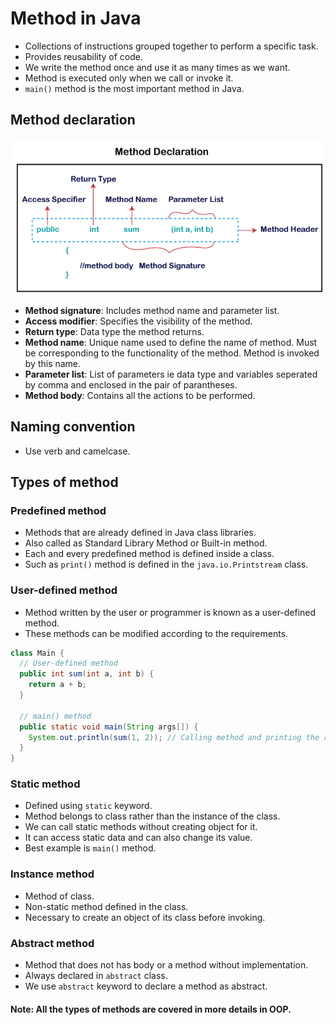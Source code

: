 # Method in Java

- Collections of instructions grouped together to perform a specific task.
- Provides reusability of code.
- We write the method once and use it as many times as we want.
- Method is executed only when we call or invoke it.
- `main()` method is the most important method in Java.

## Method declaration

![picture 10](../images/28875efb4675e9274656d94639a1e7d5536721519a4bb05c7bde90f6cc6c0d01.png)

- **Method signature**: Includes method name and parameter list.
- **Access modifier**: Specifies the visibility of the method.
- **Return type**: Data type the method returns.
- **Method name**: Unique name used to define the name of method. Must be corresponding to the functionality of the method. Method is invoked by this name.
- **Parameter list**: List of parameters ie data type and variables seperated by comma and enclosed in the pair of parantheses.
- **Method body**: Contains all the actions to be performed.

## Naming convention

- Use verb and camelcase.

## Types of method

### Predefined method

- Methods that are already defined in Java class libraries.
- Also called as Standard Library Method or Built-in method.
- Each and every predefined method is defined inside a class.
- Such as `print()` method is defined in the `java.io.Printstream` class.

### User-defined method

- Method written by the user or programmer is known as a user-defined method.
- These methods can be modified according to the requirements.

```java
class Main {
  // User-defined method
  public int sum(int a, int b) {
    return a + b;
  }

  // main() method
  public static void main(String args[]) {
    System.out.println(sum(1, 2)); // Calling method and printing the result
  }
}
```

### Static method

- Defined using `static` keyword.
- Method belongs to class rather than the instance of the class.
- We can call static methods without creating object for it.
- It can access static data and can also change its value.
- Best example is `main()` method.

### Instance method

- Method of class.
- Non-static method defined in the class.
- Necessary to create an object of its class before invoking.

### Abstract method

- Method that does not has body or a method without implementation.
- Always declared in `abstract` class.
- We use `abstract` keyword to declare a method as abstract.

#### Note: All the types of methods are covered in more details in OOP.
